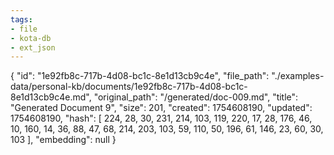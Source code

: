 ```yaml
---
tags:
- file
- kota-db
- ext_json
---
```

{
  "id": "1e92fb8c-717b-4d08-bc1c-8e1d13cb9c4e",
  "file_path": "./examples-data/personal-kb/documents/1e92fb8c-717b-4d08-bc1c-8e1d13cb9c4e.md",
  "original_path": "/generated/doc-009.md",
  "title": "Generated Document 9",
  "size": 201,
  "created": 1754608190,
  "updated": 1754608190,
  "hash": [
    224,
    28,
    30,
    231,
    214,
    103,
    119,
    220,
    17,
    28,
    176,
    46,
    10,
    160,
    14,
    36,
    88,
    47,
    68,
    214,
    203,
    103,
    59,
    110,
    50,
    196,
    61,
    146,
    23,
    60,
    30,
    103
  ],
  "embedding": null
}